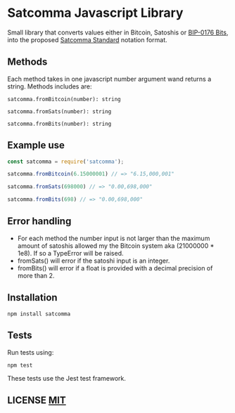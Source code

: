# Satcomma Javascript Library

Small library that converts values either in Bitcoin, Satoshis or [BIP-0176 Bits](https://github.com/bitcoin/bips/blob/master/bip-0176.mediawiki), into the proposed [Satcomma Standard](https://medium.com/coinmonks/the-satcomma-standard-89f1e7c2aede) notation format.

## Methods
Each method takes in one javascript number argument wand returns a string. Methods includes are:
```
satcomma.fromBitcoin(number): string
```
```
satcomma.fromSats(number): string
```
```
satcomma.fromBits(number): string
```

## Example use

```Javascript
const satcomma = require('satcomma');

satcomma.fromBitcoin(6.15000001) // => "6.15,000,001"

satcomma.fromSats(698000) // => "0.00,698,000"

satcomma.fromBits(698) // => "0.00,698,000"
```

## Error handling
- For each method the number input is not larger than the maximum amount of satoshis allowed my the Bitcoin system aka (21000000 * 1e8). If so a TypeError will be raised.
- fromSats() will error if the satoshi input is an integer.
- fromBits() will error if a float is provided with a decimal precision of more than 2.

## Installation

```
npm install satcomma
```

## Tests
Run tests using:

```
npm test
```
These tests use the Jest test framework.

## LICENSE [MIT](LICENSE)
